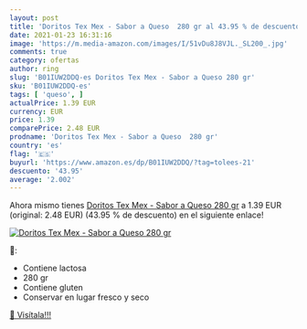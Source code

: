 ```yaml
---
layout: post
title: 'Doritos Tex Mex - Sabor a Queso  280 gr al 43.95 % de descuento'
date: 2021-01-23 16:31:16
image: 'https://m.media-amazon.com/images/I/51vDu8J8VJL._SL200_.jpg'
comments: true
category: ofertas
author: ring
slug: 'B01IUW2DDQ-es Doritos Tex Mex - Sabor a Queso 280 gr'
sku: 'B01IUW2DDQ-es'
tags: [ 'queso', ]
actualPrice: 1.39 EUR
currency: EUR
price: 1.39
comparePrice: 2.48 EUR
prodname: 'Doritos Tex Mex - Sabor a Queso  280 gr'
country: 'es'
flag: '🇪🇸'
buyurl: 'https://www.amazon.es/dp/B01IUW2DDQ/?tag=tolees-21'
descuento: '43.95'
average: '2.002'
---
```


Ahora mismo tienes [Doritos Tex Mex - Sabor a Queso  280 gr](https://www.amazon.es/dp/B01IUW2DDQ/?tag=tolees-21) a 1.39 EUR (original: 2.48 EUR) (43.95 %  de descuento) en el siguiente enlace!

[![Doritos Tex Mex - Sabor a Queso  280 gr](https://m.media-amazon.com/images/I/51vDu8J8VJL._SL200_.jpg)](https://www.amazon.es/dp/B01IUW2DDQ/?tag=tolees-21)

🔎:

- Contiene lactosa
- 280 gr
- Contiene gluten
- Conservar en lugar fresco y seco

[🛒 Visítala!!!](https://www.amazon.es/dp/B01IUW2DDQ/?tag=tolees-21)
